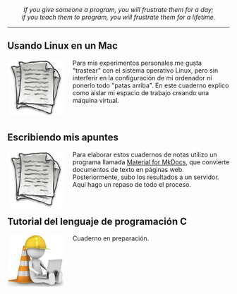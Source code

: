 <div style="text-align: center;"><i>If you give someone a program, you will frustrate them for a day; <br>
if you teach them to program, you will frustrate them for a lifetime.</i>
  <hr>
</div>

## Usando Linux en un Mac

<a href="https://trezebits.github.io/tutorial_linux_en_mac/">
  <img src="cuadernos.png" style="float:left;padding-right:20px">
</a>

Para mis experimentos personales me gusta "trastear" con el sistema operativo Linux, pero sin interferir en la configuración de mi ordenador ni ponerlo todo "patas arriba". En este cuaderno explico como aislar mi espacio de trabajo creando una máquina virtual.<br><br><br>

## Escribiendo mis apuntes 

<a href="https://trezebits.github.io/tutorial_mkdocs/">
  <img src="cuadernos.png" style="float:left;padding-right:20px">
</a>

Para elaborar estos cuadernos de notas utilizo un programa llamada [Material for MkDocs](https://squidfunk.github.io/mkdocs-material/), que convierte documentos de texto en páginas web. Posteriormente, subo los resultados a un servidor. Aquí hago un repaso de todo el proceso.<br><br><br>

## Tutorial del lenguaje de programación C

<a>
  <img src="endesarrollo.jpg" style="float:left;padding-right:20px">
</a>

Cuaderno en preparación.

<br><br><br><br>
